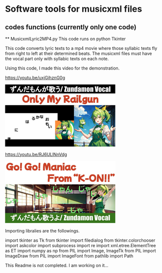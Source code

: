 # Software tools for musicxml files

## codes functions (currently only one code)
** MusicxmlLyric2MP4.py
This code runs on python Tkinter

This code converts lyric texts to a mp4 movie where those syllabic texts fly from right to left at their determined beats.
The musicxml files must have the vocal part only with syllabic texts on each note.

Using this code, I made this video for the demonstration.

https://youtu.be/uxjGihznG0g
<p>
 <img src="https://github.com/ktakenos/MusicXMLTools/blob/main/images/ZundamonVocal.pptx.jpg", width="360px">
</p>


https://youtu.be/RJ6ULlNnVdg
<p>
 <img src="https://github.com/ktakenos/MusicXMLTools/blob/main/images/ZundamonVocal.pptx(1).jpg", width="360px">
</p>


Importing libralies are the followings.

import tkinter as Tk
from tkinter import filedialog
from tkinter.colorchooser import askcolor
import subprocess
import re
import xml.etree.ElementTree as ET
import numpy as np
from PIL import Image, ImageTk
from PIL import ImageDraw
from PIL import ImageFont
from pathlib import Path


This Readme is not completed. I am working on it...

